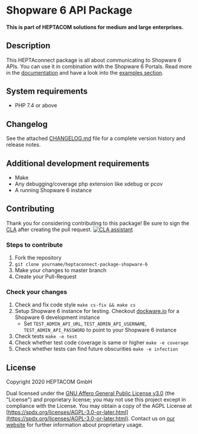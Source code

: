 # Shopware 6 API Package
#### This is part of HEPTACOM solutions for medium and large enterprises.

## Description

This HEPTAconnect package is all about communicating to Shopware 6 APIs.
You can use it in combination with the Shopware 6 Portals.
Read more in the [documentation](https://heptaconnect.io/) and have a look into the [examples section](./docs/examples).


## System requirements

* PHP 7.4 or above


## Changelog

See the attached [CHANGELOG.md](./CHANGELOG.md) file for a complete version history and release notes.


## Additional development requirements

* Make
* Any debugging/coverage php extension like xdebug or pcov
* A running Shopware 6 instance


## Contributing

Thank you for considering contributing to this package! Be sure to sign the [CLA](./CLA.md) after creating the pull request. [![CLA assistant](https://cla-assistant.io/readme/badge/HEPTACOM/heptaconnect-repo-base)](https://cla-assistant.io/HEPTACOM/heptaconnect-package-shopware-6)


### Steps to contribute

1. Fork the repository
2. `git clone yourname/heptaconnect-package-shopware-6`
3. Make your changes to master branch
4. Create your Pull-Request


### Check your changes

1. Check and fix code style `make cs-fix && make cs`
2. Setup Shopware 6 instance for testing. Checkout [dockware.io](https://dockware.io) for a Shopware 6 development instance
   * Set `TEST_ADMIN_API_URL`, `TEST_ADMIN_API_USERNAME`, `TEST_ADMIN_API_PASSWORD` to point to your Shopware 6 instance 
3. Check tests `make -e test`
4. Check whether test code coverage is same or higher `make -e coverage`
5. Check whether tests can find future obscurities `make -e infection`


## License

Copyright 2020 HEPTACOM GmbH

Dual licensed under the [GNU Affero General Public License v3.0](./LICENSE.md) (the "License") and proprietary license; you may not use this project except in compliance with the License.
You may obtain a copy of the AGPL License at [https://spdx.org/licenses/AGPL-3.0-or-later.html](https://spdx.org/licenses/AGPL-3.0-or-later.html).
Contact us on [our website](https://www.heptacom.de) for further information about proprietary usage.
